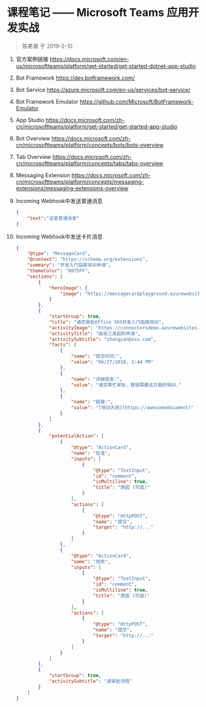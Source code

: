 # 课程笔记 —— Microsoft Teams 应用开发实战

> 陈希章 于 2019-2-10

1. 官方案例链接 <https://docs.microsoft.com/en-us/microsoftteams/platform/get-started/get-started-dotnet-app-studio>
1. Bot Framework <https://dev.botframework.com/>
1. Bot Service <https://azure.microsoft.com/en-us/services/bot-service/>
1. Bot Framework Emulator <https://github.com/Microsoft/BotFramework-Emulator>
1. App Studio <https://docs.microsoft.com/zh-cn/microsoftteams/platform/get-started/get-started-app-studio>
1. Bot Overview <https://docs.microsoft.com/zh-cn/microsoftteams/platform/concepts/bots/bots-overview>
1. Tab Overview <https://docs.microsoft.com/zh-cn/microsoftteams/platform/concepts/tabs/tabs-overview>
1. Messaging Extension <https://docs.microsoft.com/zh-cn/microsoftteams/platform/concepts/messaging-extensions/messaging-extensions-overview>
1. Incoming Webhook中发送普通消息

    ``` json
    {
        "text":"这是普通消息"
    }
    ```

1. Incoming Webhook中发送卡片消息

    ``` json
    {
        "@type": "MessageCard",
        "@context": "https://schema.org/extensions",
        "summary": "开发入门指南培训申请",
        "themeColor": "0075FF",
        "sections": [
            {
                "heroImage": {
                    "image": "https://messagecardplayground.azurewebsites.net/assets/FlowLogo.png"
                }
            },
            {
                "startGroup": true,
                "title": "请您审批Office 365开发入门指南培训",
                "activityImage": "https://connectorsdemo.azurewebsites.net/images/MSC12_Oscar_002.jpg",
                "activityTitle": "由张三发起的申请",
                "activitySubtitle": "zhangsan@xxx.com",
                "facts": [
                    {
                        "name": "提交时间:",
                        "value": "06/27/2018, 2:44 PM"
                    },
                    {
                        "name": "详细信息:",
                        "value": "请您帮忙审批，我很需要这方面的培训."
                    },
                    {
                        "name": "链接:",
                        "value": "[培训大纲](https://awesomedocument)"
                    }
                ]
            },
            {
                "potentialAction": [
                    {
                        "@type": "ActionCard",
                        "name": "批准",
                        "inputs": [
                            {
                                "@type": "TextInput",
                                "id": "comment",
                                "isMultiline": true,
                                "title": "原因 (可选)"
                            }
                        ],
                        "actions": [
                            {
                                "@type": "HttpPOST",
                                "name": "提交",
                                "target": "http://..."
                            }
                        ]
                    },
                    {
                        "@type": "ActionCard",
                        "name": "拒绝",
                        "inputs": [
                            {
                                "@type": "TextInput",
                                "id": "comment",
                                "isMultiline": true,
                                "title": "原因 (可选)"
                            }
                        ],
                        "actions": [
                            {
                                "@type": "HttpPOST",
                                "name": "提交",
                                "target": "http://..."
                            }
                        ]
                    }
                ]
            },
            {
                "startGroup": true,
                "activitySubtitle": "请审批流程"
            }
        ]
    }
    ```